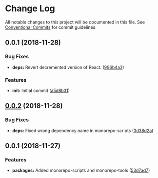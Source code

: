 # Change Log

All notable changes to this project will be documented in this file.
See [Conventional Commits](https://conventionalcommits.org) for commit guidelines.

## 0.0.1 (2018-11-28)


### Bug Fixes

* **deps:** Revert decremented version of React. ([996b4a3](https://github.com/monorepojs/monorepojs/commit/996b4a3))


### Features

* **init:** Initial commit ([a5d8b31](https://github.com/monorepojs/monorepojs/commit/a5d8b31))





## [0.0.2](https://github.com/PureCarsLabs/monorepo-boilerplate/compare/v0.0.1...v0.0.2) (2018-11-28)


### Bug Fixes

* **deps:** Fixed wrong dependency name in monorepo-scripts ([3d38d2a](https://github.com/PureCarsLabs/monorepo-boilerplate/commit/3d38d2a))





## 0.0.1 (2018-11-27)


### Features

* **packages:** Added monorepo-scripts and monorepo-tools ([53d7ad7](https://github.com/PureCarsLabs/monorepo-boilerplate/commit/53d7ad7))
